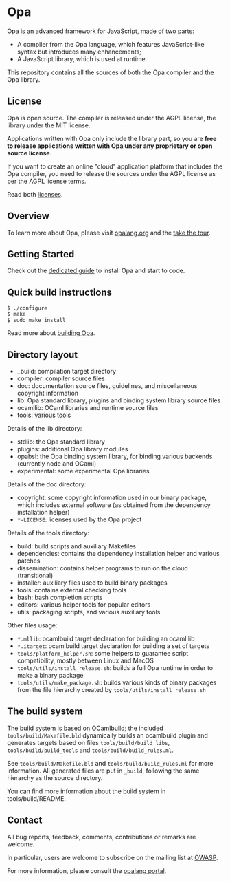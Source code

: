 # Opa #

Opa is an advanced framework for JavaScript, made of two parts:

* A compiler from the Opa language, which features JavaScript-like syntax but introduces many enhancements;
* A JavaScript library, which is used at runtime.

This repository contains all the sources of both the Opa compiler and the Opa library.

## License ##

Opa is open source. The compiler is released under the AGPL license, the library under the MIT license. 

Applications written with Opa only include the library part, so you are **free to release applications written with Opa under any proprietary or open source license**.

If you want to create an online "cloud" application platform that includes the Opa compiler, you need to release the sources under the AGPL license as per the AGPL license terms.

Read both [licenses](https://github.com/MLstate/opalang/tree/master/doc). 

## Overview ##

To learn more about Opa, please visit [opalang.org](http://opalang.org) and the [take the tour](https://github.com/MLstate/opalang/wiki/A-tour-of-Opa).

## Getting Started ##

Check out the [dedicated guide](https://github.com/MLstate/opalang/wiki/Getting-started) to install Opa and start to code.

## Quick build instructions ##

    $ ./configure
    $ make
    $ sudo make install

Read more about [building Opa](https://github.com/MLstate/opalang/wiki/Building-Opa).

## Directory layout ##

* \_build: compilation target directory
* compiler: compiler source files
* doc: documentation source files, guidelines, and miscellaneous copyright information
* lib: Opa standard library, plugins and binding system library source files
* ocamllib: OCaml libraries and runtime source files
* tools: various tools

Details of the lib directory:

* stdlib: the Opa standard library
* plugins: additional Opa library modules
* opabsl: the Opa binding system library, for binding various backends (currently node and OCaml)
* experimental: some experimental Opa libraries

Details of the doc directory:

* copyright: some copyright information used in our binary package, which
  includes external software (as obtained from the dependency installation
  helper)
* `*-LICENSE`: licenses used by the Opa project

Details of the tools directory:

* build: build scripts and auxiliary Makefiles
* dependencies: contains the dependency installation helper and various patches
* dissemination: contains helper programs to run on the cloud (transitional)
* installer: auxiliary files used to build binary packages
* tools: contains external checking tools
* bash: bash completion scripts
* editors: various helper tools for popular editors
* utils: packaging scripts, and various auxiliary tools

Other files usage:

* `*.mllib`: ocamlbuild target declaration for building an ocaml lib
* `*.itarget`: ocamlbuild target declaration for building a set of targets
* `tools/platform_helper.sh`: some helpers to guarantee script compatibility, mostly
  between Linux and MacOS
* `tools/utils/install_release.sh`: builds a full Opa runtime in order to make a binary package
* `tools/utils/make_package.sh`: builds various kinds of binary packages from the file
  hierarchy created by `tools/utils/install_release.sh`

## The build system ##

The build system is based on OCamlbuild; the included `tools/build/Makefile.bld`
dynamically builds an ocamlbuild plugin and generates targets based on files
`tools/build/build_libs`, `tools/build/build_tools` and `tools/build/build_rules.ml`.

See `tools/build/Makefile.bld` and `tools/build/build_rules.ml` for more information. All generated files are put in `_build`, following the same hierarchy as the source directory.

You can find more information about the build system in tools/build/README.

Contact
-------

All bug reports, feedback, comments, contributions or remarks are welcome.

In particular, users are welcome to subscribe on the mailing list at [OWASP](https://lists.owasp.org/listinfo/opa).

For more information, please consult the [opalang portal](http://opalang.org).
